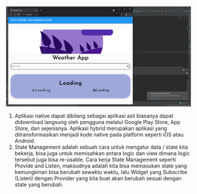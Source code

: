 ![logo](https://github.com/adipramana99/UAS_181011450450_ADIPRAMANAPUTRA/blob/master/KUMIS.PNG)


1. Aplikasi native dapat dibilang sebagai aplikasi asli biasanya dapat didownload langsung oleh pengguna melalui Google Play Store, App Store, dan sejenisnya. Aplikasi hybrid merupakan aplikasi yang ditransformasikan menjadi kode native pada platform seperti iOS atau Android.
2. State Management adalah sebuah cara untuk mengatur data / state kita bekerja, bisa juga untuk memisahkan antara logic dan view dimana logic tersebut juga bisa re-usable.
Cara kerja State Management seperti Provide and Listen, maksudnya adalah kita bisa memasukan state yang kemungkinan bisa berubah sewaktu waktu, lalu Widget yang Subscribe (Listen) dengan Provider yang kita buat akan berubah sesuai dengan state yang berubah.
